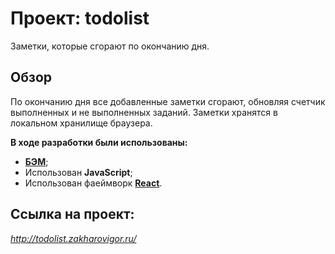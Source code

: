 # Проект: todolist
Заметки, которые сгорают по окончанию дня.

## Обзор
По окончанию дня все добавленные заметки сгорают, обновляя счетчик выполненных и не выполненных заданий.
Заметки хранятся в локальном хранилище браузера.
  

**В ходе разработки были использованы:**

* [**БЭМ**](https://ru.bem.info/);
* Использован **JavaScript**;
* Использован фаеймворк [**React**](https://ru.reactjs.org/).


## Ссылка на проект: 

*http://todolist.zakharovigor.ru/*



